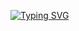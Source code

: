 [![Typing SVG](https://readme-typing-svg.herokuapp.com?color=%2336BCF7&center=true&vCenter=true&width=600&lines=Hi+there+👋,+I+am+Milan+Danilovic.;+Welcome+to+My+Profile!;+I+am+interested+in+AI+and+web+development.+🧠;Always+learning+new+things.+💡)](https://git.io/typing-svg)

